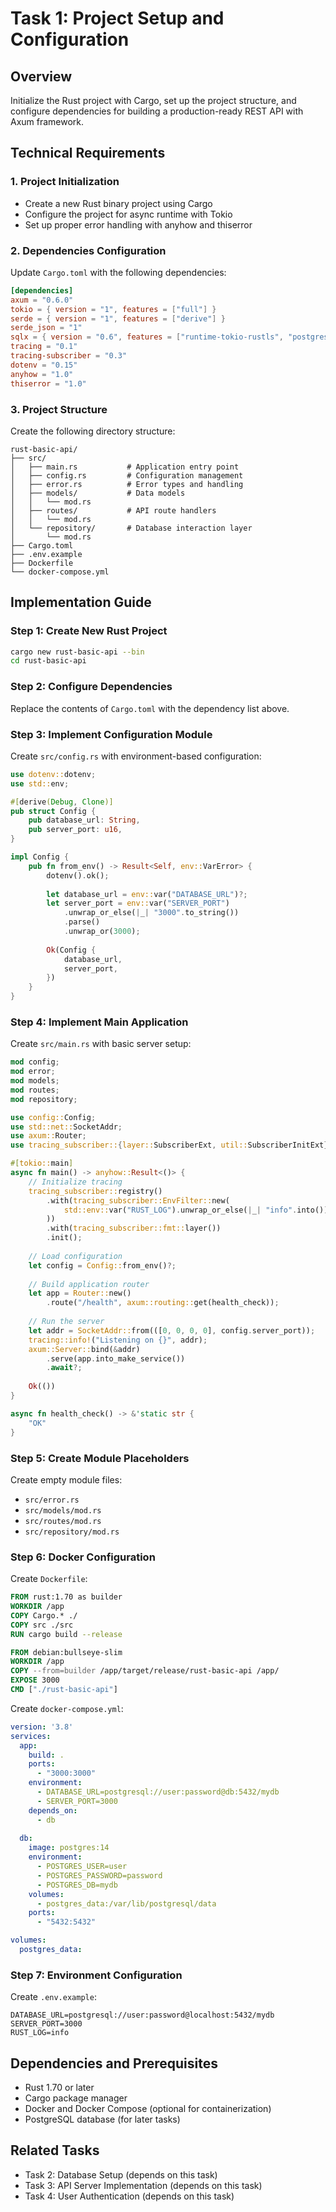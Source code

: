 # Task 1: Project Setup and Configuration

## Overview
Initialize the Rust project with Cargo, set up the project structure, and configure dependencies for building a production-ready REST API with Axum framework.

## Technical Requirements

### 1. Project Initialization
- Create a new Rust binary project using Cargo
- Configure the project for async runtime with Tokio
- Set up proper error handling with anyhow and thiserror

### 2. Dependencies Configuration
Update `Cargo.toml` with the following dependencies:

```toml
[dependencies]
axum = "0.6.0"
tokio = { version = "1", features = ["full"] }
serde = { version = "1", features = ["derive"] }
serde_json = "1"
sqlx = { version = "0.6", features = ["runtime-tokio-rustls", "postgres", "chrono", "json"] }
tracing = "0.1"
tracing-subscriber = "0.3"
dotenv = "0.15"
anyhow = "1.0"
thiserror = "1.0"
```

### 3. Project Structure
Create the following directory structure:

```
rust-basic-api/
├── src/
│   ├── main.rs           # Application entry point
│   ├── config.rs         # Configuration management
│   ├── error.rs          # Error types and handling
│   ├── models/           # Data models
│   │   └── mod.rs
│   ├── routes/           # API route handlers
│   │   └── mod.rs
│   └── repository/       # Database interaction layer
│       └── mod.rs
├── Cargo.toml
├── .env.example
├── Dockerfile
└── docker-compose.yml
```

## Implementation Guide

### Step 1: Create New Rust Project
```bash
cargo new rust-basic-api --bin
cd rust-basic-api
```

### Step 2: Configure Dependencies
Replace the contents of `Cargo.toml` with the dependency list above.

### Step 3: Implement Configuration Module
Create `src/config.rs` with environment-based configuration:

```rust
use dotenv::dotenv;
use std::env;

#[derive(Debug, Clone)]
pub struct Config {
    pub database_url: String,
    pub server_port: u16,
}

impl Config {
    pub fn from_env() -> Result<Self, env::VarError> {
        dotenv().ok();
        
        let database_url = env::var("DATABASE_URL")?;
        let server_port = env::var("SERVER_PORT")
            .unwrap_or_else(|_| "3000".to_string())
            .parse()
            .unwrap_or(3000);
            
        Ok(Config {
            database_url,
            server_port,
        })
    }
}
```

### Step 4: Implement Main Application
Create `src/main.rs` with basic server setup:

```rust
mod config;
mod error;
mod models;
mod routes;
mod repository;

use config::Config;
use std::net::SocketAddr;
use axum::Router;
use tracing_subscriber::{layer::SubscriberExt, util::SubscriberInitExt};

#[tokio::main]
async fn main() -> anyhow::Result<()> {
    // Initialize tracing
    tracing_subscriber::registry()
        .with(tracing_subscriber::EnvFilter::new(
            std::env::var("RUST_LOG").unwrap_or_else(|_| "info".into()),
        ))
        .with(tracing_subscriber::fmt::layer())
        .init();
    
    // Load configuration
    let config = Config::from_env()?;
    
    // Build application router
    let app = Router::new()
        .route("/health", axum::routing::get(health_check));
    
    // Run the server
    let addr = SocketAddr::from(([0, 0, 0, 0], config.server_port));
    tracing::info!("Listening on {}", addr);
    axum::Server::bind(&addr)
        .serve(app.into_make_service())
        .await?;
    
    Ok(())
}

async fn health_check() -> &'static str {
    "OK"
}
```

### Step 5: Create Module Placeholders
Create empty module files:
- `src/error.rs`
- `src/models/mod.rs`
- `src/routes/mod.rs`
- `src/repository/mod.rs`

### Step 6: Docker Configuration
Create `Dockerfile`:

```dockerfile
FROM rust:1.70 as builder
WORKDIR /app
COPY Cargo.* ./
COPY src ./src
RUN cargo build --release

FROM debian:bullseye-slim
WORKDIR /app
COPY --from=builder /app/target/release/rust-basic-api /app/
EXPOSE 3000
CMD ["./rust-basic-api"]
```

Create `docker-compose.yml`:

```yaml
version: '3.8'
services:
  app:
    build: .
    ports:
      - "3000:3000"
    environment:
      - DATABASE_URL=postgresql://user:password@db:5432/mydb
      - SERVER_PORT=3000
    depends_on:
      - db
  
  db:
    image: postgres:14
    environment:
      - POSTGRES_USER=user
      - POSTGRES_PASSWORD=password
      - POSTGRES_DB=mydb
    volumes:
      - postgres_data:/var/lib/postgresql/data
    ports:
      - "5432:5432"

volumes:
  postgres_data:
```

### Step 7: Environment Configuration
Create `.env.example`:

```
DATABASE_URL=postgresql://user:password@localhost:5432/mydb
SERVER_PORT=3000
RUST_LOG=info
```

## Dependencies and Prerequisites
- Rust 1.70 or later
- Cargo package manager
- Docker and Docker Compose (optional for containerization)
- PostgreSQL database (for later tasks)

## Related Tasks
- Task 2: Database Setup (depends on this task)
- Task 3: API Server Implementation (depends on this task)
- Task 4: User Authentication (depends on this task)